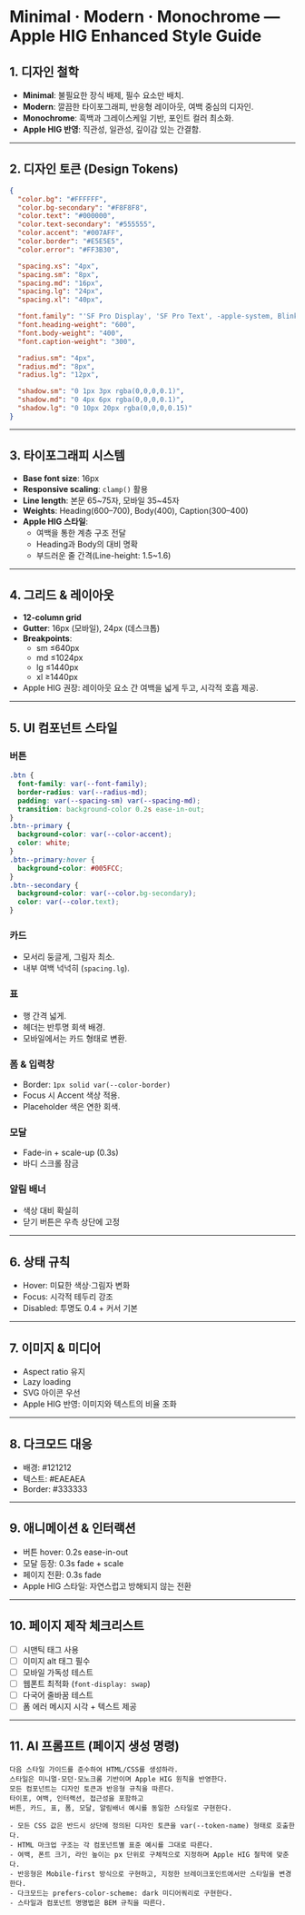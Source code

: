 # Minimal · Modern · Monochrome — Apple HIG Enhanced Style Guide

## 1. 디자인 철학
- **Minimal**: 불필요한 장식 배제, 필수 요소만 배치.
- **Modern**: 깔끔한 타이포그래피, 반응형 레이아웃, 여백 중심의 디자인.
- **Monochrome**: 흑백과 그레이스케일 기반, 포인트 컬러 최소화.
- **Apple HIG 반영**: 직관성, 일관성, 깊이감 있는 간결함.

---

## 2. 디자인 토큰 (Design Tokens)
```json
{
  "color.bg": "#FFFFFF",
  "color.bg-secondary": "#F8F8F8",
  "color.text": "#000000",
  "color.text-secondary": "#555555",
  "color.accent": "#007AFF",
  "color.border": "#E5E5E5",
  "color.error": "#FF3B30",

  "spacing.xs": "4px",
  "spacing.sm": "8px",
  "spacing.md": "16px",
  "spacing.lg": "24px",
  "spacing.xl": "40px",

  "font.family": "'SF Pro Display', 'SF Pro Text', -apple-system, BlinkMacSystemFont, sans-serif",
  "font.heading-weight": "600",
  "font.body-weight": "400",
  "font.caption-weight": "300",

  "radius.sm": "4px",
  "radius.md": "8px",
  "radius.lg": "12px",

  "shadow.sm": "0 1px 3px rgba(0,0,0,0.1)",
  "shadow.md": "0 4px 6px rgba(0,0,0,0.1)",
  "shadow.lg": "0 10px 20px rgba(0,0,0,0.15)"
}
```

---

## 3. 타이포그래피 시스템
- **Base font size**: 16px
- **Responsive scaling**: `clamp()` 활용
- **Line length**: 본문 65~75자, 모바일 35~45자
- **Weights**: Heading(600–700), Body(400), Caption(300–400)
- **Apple HIG 스타일**:
  - 여백을 통한 계층 구조 전달
  - Heading과 Body의 대비 명확
  - 부드러운 줄 간격(Line-height: 1.5~1.6)

---

## 4. 그리드 & 레이아웃
- **12-column grid**
- **Gutter**: 16px (모바일), 24px (데스크톱)
- **Breakpoints**:  
  - sm ≤640px  
  - md ≤1024px  
  - lg ≤1440px  
  - xl ≥1440px
- Apple HIG 권장: 레이아웃 요소 간 여백을 넓게 두고, 시각적 호흡 제공.

---

## 5. UI 컴포넌트 스타일

### 버튼
```css
.btn {
  font-family: var(--font-family);
  border-radius: var(--radius-md);
  padding: var(--spacing-sm) var(--spacing-md);
  transition: background-color 0.2s ease-in-out;
}
.btn--primary {
  background-color: var(--color-accent);
  color: white;
}
.btn--primary:hover {
  background-color: #005FCC;
}
.btn--secondary {
  background-color: var(--color.bg-secondary);
  color: var(--color.text);
}
```

### 카드
- 모서리 둥글게, 그림자 최소.
- 내부 여백 넉넉히 (`spacing.lg`).

### 표
- 행 간격 넓게.
- 헤더는 반투명 회색 배경.
- 모바일에서는 카드 형태로 변환.

### 폼 & 입력창
- Border: `1px solid var(--color-border)`
- Focus 시 Accent 색상 적용.
- Placeholder 색은 연한 회색.

### 모달
- Fade-in + scale-up (0.3s)
- 바디 스크롤 잠금

### 알림 배너
- 색상 대비 확실히
- 닫기 버튼은 우측 상단에 고정

---

## 6. 상태 규칙
- Hover: 미묘한 색상·그림자 변화
- Focus: 시각적 테두리 강조
- Disabled: 투명도 0.4 + 커서 기본

---

## 7. 이미지 & 미디어
- Aspect ratio 유지
- Lazy loading
- SVG 아이콘 우선
- Apple HIG 반영: 이미지와 텍스트의 비율 조화

---

## 8. 다크모드 대응
- 배경: #121212
- 텍스트: #EAEAEA
- Border: #333333

---

## 9. 애니메이션 & 인터랙션
- 버튼 hover: 0.2s ease-in-out
- 모달 등장: 0.3s fade + scale
- 페이지 전환: 0.3s fade
- Apple HIG 스타일: 자연스럽고 방해되지 않는 전환

---

## 10. 페이지 제작 체크리스트
- [ ] 시맨틱 태그 사용
- [ ] 이미지 alt 태그 필수
- [ ] 모바일 가독성 테스트
- [ ] 웹폰트 최적화 (`font-display: swap`)
- [ ] 다국어 줄바꿈 테스트
- [ ] 폼 에러 메시지 시각 + 텍스트 제공

---

## 11. AI 프롬프트 (페이지 생성 명령)
```
다음 스타일 가이드를 준수하여 HTML/CSS를 생성하라.
스타일은 미니멀·모던·모노크롬 기반이며 Apple HIG 원칙을 반영한다.
모든 컴포넌트는 디자인 토큰과 반응형 규칙을 따른다.
타이포, 여백, 인터랙션, 접근성을 포함하고
버튼, 카드, 표, 폼, 모달, 알림배너 예시를 동일한 스타일로 구현한다.

- 모든 CSS 값은 반드시 상단에 정의된 디자인 토큰을 var(--token-name) 형태로 호출한다.
- HTML 마크업 구조는 각 컴포넌트별 표준 예시를 그대로 따른다.
- 여백, 폰트 크기, 라인 높이는 px 단위로 구체적으로 지정하며 Apple HIG 철학에 맞춘다.
- 반응형은 Mobile-first 방식으로 구현하고, 지정한 브레이크포인트에서만 스타일을 변경한다.
- 다크모드는 prefers-color-scheme: dark 미디어쿼리로 구현한다.
- 스타일과 컴포넌트 명명법은 BEM 규칙을 따른다.

```
```